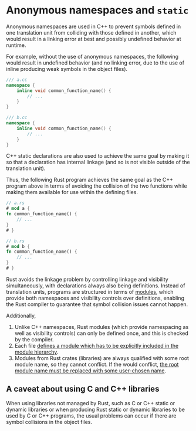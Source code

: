 # Anonymous namespaces and `static`

Anonymous namespaces are used in C++ to prevent symbols defined in one
translation unit from colliding with those defined in another, which would
result in a linking error at best and possibly undefined behavior at runtime.

For example, without the use of anonymous namespaces, the following would result
in undefined behavior (and no linking error, due to the use of inline producing
weak symbols in the object files).

```c++
/// a.cc
namespace {
    inline void common_function_name() {
        // ...
    }
}

/// b.cc
namespace {
    inline void common_function_name() {
        // ...
    }
}
```

C++ static declarations are also used to achieve the same goal by making it so that
a declaration has internal linkage (and so is not visible outside of the
translation unit).

Thus, the following Rust program achieves the same goal as the C++ program above
in terms of avoiding the collision of the two functions while making them
available for use within the defining files.

```rust
// a.rs
# mod a {
fn common_function_name() {
    // ...
}
# }

// b.rs
# mod b {
fn common_function_name() {
    // ...
}
# }
```

Rust avoids the linkage problem by controlling linkage and visibility
simultaneously, with declarations always also being definitions. Instead of
translation units, programs are structured in terms of
[modules](/idioms/encapsulation/headers.md), which provide both namespaces and
visibility controls over definitions, enabling the Rust compiler to guarantee
that symbol collision issues cannot happen.

Additionally,

1. Unlike C++ namespaces, Rust modules (which provide namespacing as well as
   visibility controls) can only be defined once, and this is checked by the
   compiler.
2. Each file [defines a module which has to be explicitly included in the module
   hierarchy](https://doc.rust-lang.org/stable/book/ch07-05-separating-modules-into-different-files.html).
2. Modules from Rust crates (libraries) are always qualified with some root
   module name, so they cannot conflict. If the would conflict, [the root module
   name must be replaced with some user-chosen
   name](https://doc.rust-lang.org/cargo/reference/specifying-dependencies.html#renaming-dependencies-in-cargotoml).

## A caveat about using C and C++ libraries

When using libraries not managed by Rust, such as C or C++ static or dynamic
libraries or when producing Rust static or dynamic libraries to be used by C or
C++ programs, the usual problems can occur if there are symbol collisions in the
object files.
